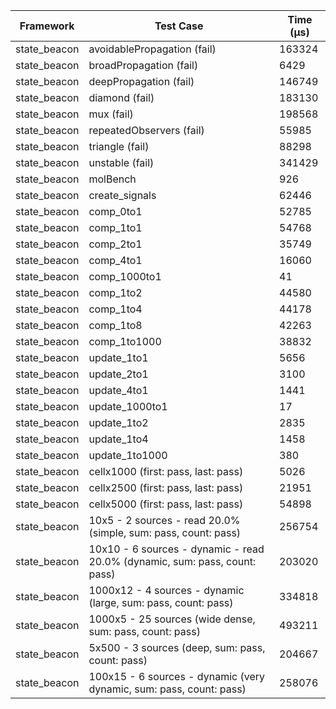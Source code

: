 | Framework | Test Case | Time (μs) |
| --- | --- | --- |
| state_beacon | avoidablePropagation (fail) | 163324 |
| state_beacon | broadPropagation (fail) | 6429 |
| state_beacon | deepPropagation (fail) | 146749 |
| state_beacon | diamond (fail) | 183130 |
| state_beacon | mux (fail) | 198568 |
| state_beacon | repeatedObservers (fail) | 55985 |
| state_beacon | triangle (fail) | 88298 |
| state_beacon | unstable (fail) | 341429 |
| state_beacon | molBench | 926 |
| state_beacon | create_signals | 62446 |
| state_beacon | comp_0to1 | 52785 |
| state_beacon | comp_1to1 | 54768 |
| state_beacon | comp_2to1 | 35749 |
| state_beacon | comp_4to1 | 16060 |
| state_beacon | comp_1000to1 | 41 |
| state_beacon | comp_1to2 | 44580 |
| state_beacon | comp_1to4 | 44178 |
| state_beacon | comp_1to8 | 42263 |
| state_beacon | comp_1to1000 | 38832 |
| state_beacon | update_1to1 | 5656 |
| state_beacon | update_2to1 | 3100 |
| state_beacon | update_4to1 | 1441 |
| state_beacon | update_1000to1 | 17 |
| state_beacon | update_1to2 | 2835 |
| state_beacon | update_1to4 | 1458 |
| state_beacon | update_1to1000 | 380 |
| state_beacon | cellx1000 (first: pass, last: pass) | 5026 |
| state_beacon | cellx2500 (first: pass, last: pass) | 21951 |
| state_beacon | cellx5000 (first: pass, last: pass) | 54898 |
| state_beacon | 10x5 - 2 sources - read 20.0% (simple, sum: pass, count: pass) | 256754 |
| state_beacon | 10x10 - 6 sources - dynamic - read 20.0% (dynamic, sum: pass, count: pass) | 203020 |
| state_beacon | 1000x12 - 4 sources - dynamic (large, sum: pass, count: pass) | 334818 |
| state_beacon | 1000x5 - 25 sources (wide dense, sum: pass, count: pass) | 493211 |
| state_beacon | 5x500 - 3 sources (deep, sum: pass, count: pass) | 204667 |
| state_beacon | 100x15 - 6 sources - dynamic (very dynamic, sum: pass, count: pass) | 258076 |
